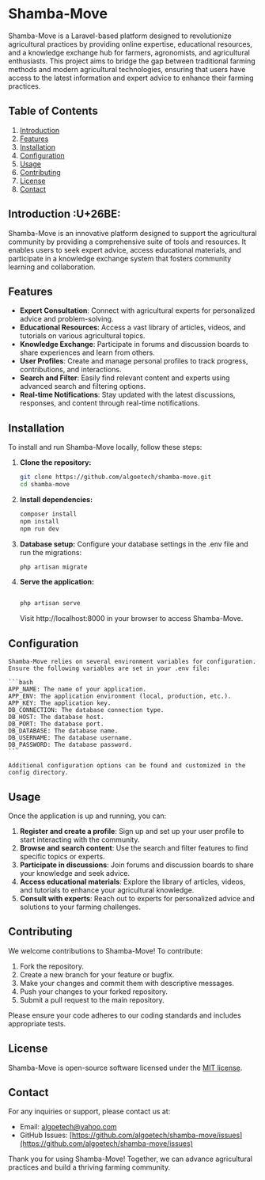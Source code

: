 # Shamba-Move

Shamba-Move is a Laravel-based platform designed to revolutionize agricultural practices by providing online expertise, educational resources, and a knowledge exchange hub for farmers, agronomists, and agricultural enthusiasts. This project aims to bridge the gap between traditional farming methods and modern agricultural technologies, ensuring that users have access to the latest information and expert advice to enhance their farming practices.

## Table of Contents

1. [Introduction](#introduction)
2. [Features](#features)
3. [Installation](#installation)
4. [Configuration](#configuration)
5. [Usage](#usage)
6. [Contributing](#contributing)
7. [License](#license)
8. [Contact](#contact)

## Introduction :U+26BE:

Shamba-Move is an innovative platform designed to support the agricultural community by providing a comprehensive suite of tools and resources. It enables users to seek expert advice, access educational materials, and participate in a knowledge exchange system that fosters community learning and collaboration.

## Features

- **Expert Consultation**: Connect with agricultural experts for personalized advice and problem-solving.
- **Educational Resources**: Access a vast library of articles, videos, and tutorials on various agricultural topics.
- **Knowledge Exchange**: Participate in forums and discussion boards to share experiences and learn from others.
- **User Profiles**: Create and manage personal profiles to track progress, contributions, and interactions.
- **Search and Filter**: Easily find relevant content and experts using advanced search and filtering options.
- **Real-time Notifications**: Stay updated with the latest discussions, responses, and content through real-time notifications.

## Installation

To install and run Shamba-Move locally, follow these steps:

1. **Clone the repository:**

   ```bash
   git clone https://github.com/algoetech/shamba-move.git
   cd shamba-move
    ```

2. **Install dependencies:**

    ```bash
    composer install
    npm install
    npm run dev
    ```

3. **Database setup:**
    Configure your database settings in the .env file and run the migrations:

    ```bash
    php artisan migrate
    ```

4. **Serve the application:**
    ```bash

    php artisan serve
    ```
    Visit http://localhost:8000 in your browser to access Shamba-Move.


## Configuration

    Shamba-Move relies on several environment variables for configuration. Ensure the following variables are set in your .env file:

    ```bash
    APP_NAME: The name of your application.
    APP_ENV: The application environment (local, production, etc.).
    APP_KEY: The application key.
    DB_CONNECTION: The database connection type.
    DB_HOST: The database host.
    DB_PORT: The database port.
    DB_DATABASE: The database name.
    DB_USERNAME: The database username.
    DB_PASSWORD: The database password.
    ```

    Additional configuration options can be found and customized in the config directory.


## Usage

Once the application is up and running, you can:

1. **Register and create a profile**: Sign up and set up your user profile to start interacting with the community.
2. **Browse and search content**: Use the search and filter features to find specific topics or experts.
3. **Participate in discussions**: Join forums and discussion boards to share your knowledge and seek advice.
4. **Access educational materials**: Explore the library of articles, videos, and tutorials to enhance your agricultural knowledge.
5. **Consult with experts**: Reach out to experts for personalized advice and solutions to your farming challenges.

## Contributing

We welcome contributions to Shamba-Move! To contribute:

1. Fork the repository.
2. Create a new branch for your feature or bugfix.
3. Make your changes and commit them with descriptive messages.
4. Push your changes to your forked repository.
5. Submit a pull request to the main repository.

Please ensure your code adheres to our coding standards and includes appropriate tests.

## License

Shamba-Move is open-source software licensed under the [MIT license](LICENSE).

## Contact

For any inquiries or support, please contact us at:

- Email: algoetech@yahoo.com
- GitHub Issues: [https://github.com/algoetech/shamba-move/issues](https://github.com/algoetech/shamba-move/issues)

Thank you for using Shamba-Move! Together, we can advance agricultural practices and build a thriving farming community.
